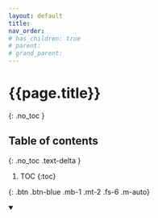 ```yaml
---
layout: default
title: 
nav_order: 
# has_children: true
# parent: 
# grand_parent:
---
```


<!-- markdownlint-disable MD025-->
# {{page.title}}
{: .no_toc }

## Table of contents
{: .no_toc .text-delta }

1. TOC
{:toc}
<!-- markdownlint-enable MD025-->

<!-- !From here -->

<!-- markdownlint-disable MD042-->
[](){: .btn .btn-blue .mb-1 .mt-2 .fs-6 .m-auto}
<!-- markdownlint-enable MD042-->

<details open markdown="block">
  <summary>

  </summary>

</details>
